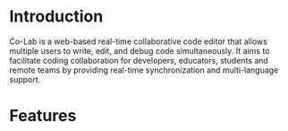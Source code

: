 # Introduction<br/>
Co-Lab is a web-based real-time collaborative code editor that allows multiple users to write, edit, and debug code simultaneously. It aims to facilitate coding collaboration for developers, educators, students and remote teams by providing real-time synchronization and multi-language support. 

# Features
